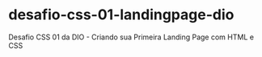 # desafio-css-01-landingpage-dio
 Desafio CSS 01 da DIO - Criando sua Primeira Landing Page com HTML e CSS
